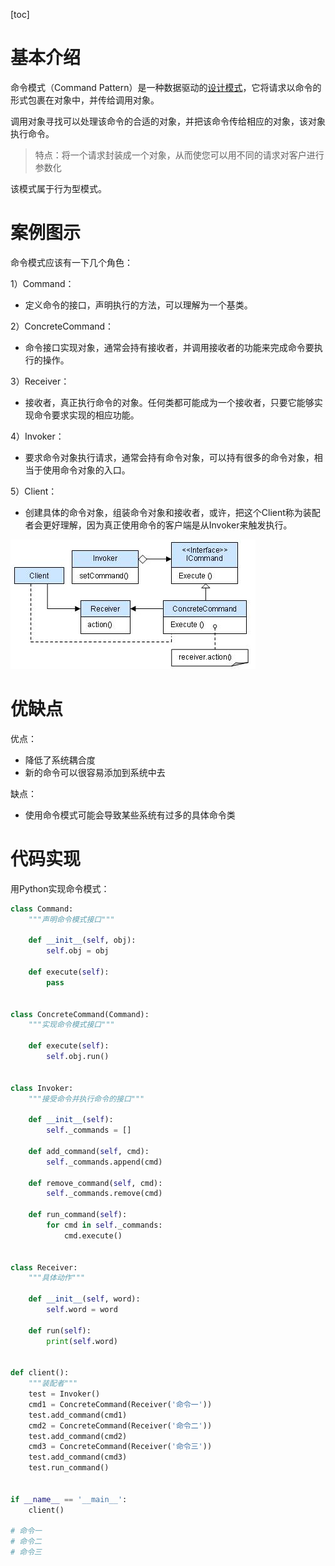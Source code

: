 [toc]

# 基本介绍

命令模式（Command Pattern）是一种数据驱动的[设计模式](https://so.csdn.net/so/search?q=设计模式&spm=1001.2101.3001.7020)，它将请求以命令的形式包裹在对象中，并传给调用对象。

调用对象寻找可以处理该命令的合适的对象，并把该命令传给相应的对象，该对象执行命令。

> 特点：将一个请求封装成一个对象，从而使您可以用不同的请求对客户进行参数化

该模式属于行为型模式。

# 案例图示

命令模式应该有一下几个角色：

1）Command：

- 定义命令的接口，声明执行的方法，可以理解为一个基类。

2）ConcreteCommand：

- 命令接口实现对象，通常会持有接收者，并调用接收者的功能来完成命令要执行的操作。

3）Receiver：

- 接收者，真正执行命令的对象。任何类都可能成为一个接收者，只要它能够实现命令要求实现的相应功能。

4）Invoker：

- 要求命令对象执行请求，通常会持有命令对象，可以持有很多的命令对象，相当于使用命令对象的入口。

5）Client：

- 创建具体的命令对象，组装命令对象和接收者，或许，把这个Client称为装配者会更好理解，因为真正使用命令的客户端是从Invoker来触发执行。

![img](images/b50cb3e4cc47682a57e64bc3fd9d9dee.png)

# 优缺点

优点：

- 降低了系统耦合度
- 新的命令可以很容易添加到系统中去

缺点：

- 使用命令模式可能会导致某些系统有过多的具体命令类

# 代码实现

用Python实现命令模式：

```python
class Command:
    """声明命令模式接口"""

    def __init__(self, obj):
        self.obj = obj

    def execute(self):
        pass


class ConcreteCommand(Command):
    """实现命令模式接口"""

    def execute(self):
        self.obj.run()


class Invoker:
    """接受命令并执行命令的接口"""

    def __init__(self):
        self._commands = []

    def add_command(self, cmd):
        self._commands.append(cmd)

    def remove_command(self, cmd):
        self._commands.remove(cmd)

    def run_command(self):
        for cmd in self._commands:
            cmd.execute()


class Receiver:
    """具体动作"""

    def __init__(self, word):
        self.word = word

    def run(self):
        print(self.word)


def client():
    """装配者"""
    test = Invoker()
    cmd1 = ConcreteCommand(Receiver('命令一'))
    test.add_command(cmd1)
    cmd2 = ConcreteCommand(Receiver('命令二'))
    test.add_command(cmd2)
    cmd3 = ConcreteCommand(Receiver('命令三'))
    test.add_command(cmd3)
    test.run_command()


if __name__ == '__main__':
    client()

# 命令一
# 命令二
# 命令三

```

